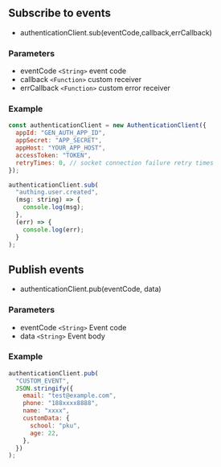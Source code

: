 ## Subscribe to events

- authenticationClient.sub(eventCode,callback,errCallback)

### Parameters

- eventCode `<String>` event code
- callback `<Function>` custom receiver
- errCallback `<Function>` custom error receiver

### Example

```javascript
const authenticationClient = new AuthenticationClient({
  appId: "GEN_AUTH_APP_ID",
  appSecret: "APP_SECRET",
  appHost: "YOUR_APP_HOST",
  accessToken: "TOKEN",
  retryTimes: 0, // socket connection failure retry times
});

authenticationClient.sub(
  "authing.user.created",
  (msg: string) => {
    console.log(msg);
  },
  (err) => {
    console.log(err);
  }
);
```

## Publish events

- authenticationClient.pub(eventCode, data)

### Parameters

- eventCode `<String>` Event code
- data `<String>` Event body

### Example

```javascript
authenticationClient.pub(
  "CUSTOM_EVENT",
  JSON.stringify({
    email: "test@example.com",
    phone: "188xxxx8888",
    name: "xxxx",
    customData: {
      school: "pku",
      age: 22,
    },
  })
);
```
